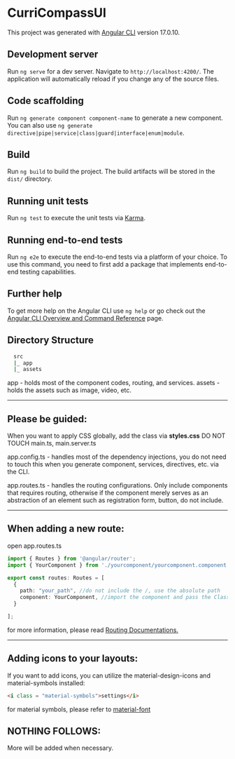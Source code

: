 # CurriCompassUI

This project was generated with [Angular CLI](https://github.com/angular/angular-cli) version 17.0.10.

## Development server

Run `ng serve` for a dev server. Navigate to `http://localhost:4200/`. The application will automatically reload if you change any of the source files.

## Code scaffolding

Run `ng generate component component-name` to generate a new component. You can also use `ng generate directive|pipe|service|class|guard|interface|enum|module`.

## Build

Run `ng build` to build the project. The build artifacts will be stored in the `dist/` directory.

## Running unit tests

Run `ng test` to execute the unit tests via [Karma](https://karma-runner.github.io).

## Running end-to-end tests

Run `ng e2e` to execute the end-to-end tests via a platform of your choice. To use this command, you need to first add a package that implements end-to-end testing capabilities.

## Further help

To get more help on the Angular CLI use `ng help` or go check out the [Angular CLI Overview and Command Reference](https://angular.io/cli) page.


## Directory Structure
```bash
  src
  |_ app
  |_ assets
```

app - holds most of the component codes, routing, and services.
assets - holds the assets such as image, video, etc.

***
## Please be guided:
When you want to apply CSS globally, add the class via **styles.css**
DO NOT TOUCH main.ts, main.server.ts

app.config.ts - handles most of the dependency injections, you do not need to touch this when you generate component, services, directives, etc. via the CLI.

app.routes.ts - handles the routing configurations. Only include components that requires routing, otherwise if the component merely serves as an abstraction of an element such as registration form, button, do not include.

***
## When adding a new route:
open app.routes.ts
```ts
import { Routes } from '@angular/router';
import { YourComponent } from './yourcomponent/yourcomponent.component';

export const routes: Routes = [
  {
    path: "your_path", //do not include the /, use the absolute path
    component: YourComponent, //import the component and pass the Class, do not instantiate.
  }

];
```
for more information, please read [Routing Documentations.]("https://angular.io/guide/routing-overview")

***

## Adding icons to your layouts:
If you want to add icons, you can utilize the material-design-icons and material-symbols installed:

```html
<i class = "material-symbols">settings</i>
```
for material symbols, please refer to [material-font]("https://fonts.google.com/icons?selected=Material+Symbols+Outlined:settings:FILL@0;wght@400;GRAD@0;opsz@24")
## NOTHING FOLLOWS:

More will be added when necessary.

